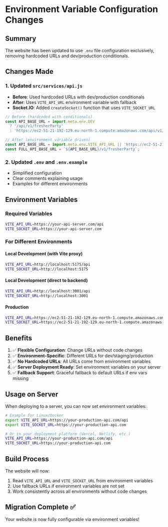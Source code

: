 # Environment Variable Configuration Changes

## Summary
The website has been updated to use `.env` file configuration exclusively, removing hardcoded URLs and dev/production conditionals.

## Changes Made

### 1. Updated `src/services/api.js`
- **Before**: Used hardcoded URLs with dev/production conditionals
- **After**: Uses `VITE_API_URL` environment variable with fallback
- **Socket.IO**: Added `createSocket()` function that uses `VITE_SOCKET_URL`

```javascript
// Before (hardcoded with conditionals)
const API_BASE_URL = import.meta.env.DEV 
  ? '/api/v1/fresherParty'
  : 'https://ec2-51-21-192-129.eu-north-1.compute.amazonaws.com/api/v1/fresherParty';

// After (environment variable driven)
const API_BASE_URL = import.meta.env.VITE_API_URL || 'https://ec2-51-21-192-129.eu-north-1.compute.amazonaws.com/api';
const FULL_API_BASE_URL = `${API_BASE_URL}/v1/fresherParty`;
```

### 2. Updated `.env` and `.env.example`
- Simplified configuration
- Clear comments explaining usage
- Examples for different environments

## Environment Variables

### Required Variables
```bash
VITE_API_URL=https://your-api-server.com/api
VITE_SOCKET_URL=https://your-api-server.com
```

### For Different Environments

#### Local Development (with Vite proxy)
```bash
VITE_API_URL=http://localhost:5175/api
VITE_SOCKET_URL=http://localhost:5175
```

#### Local Development (direct to backend)
```bash
VITE_API_URL=http://localhost:3001/api
VITE_SOCKET_URL=http://localhost:3001
```

#### Production
```bash
VITE_API_URL=https://ec2-51-21-192-129.eu-north-1.compute.amazonaws.com/api
VITE_SOCKET_URL=https://ec2-51-21-192-129.eu-north-1.compute.amazonaws.com
```

## Benefits

1. ✅ **Flexible Configuration**: Change URLs without code changes
2. ✅ **Environment-Specific**: Different URLs for dev/staging/production
3. ✅ **No Hardcoded URLs**: All URLs come from environment variables
4. ✅ **Server Deployment Ready**: Set environment variables on your server
5. ✅ **Fallback Support**: Graceful fallback to default URLs if env vars missing

## Usage on Server

When deploying to a server, you can now set environment variables:

```bash
# Example for Linux/Docker
export VITE_API_URL=https://your-production-api.com/api
export VITE_SOCKET_URL=https://your-production-api.com

# Or in your deployment platform (Vercel, Netlify, etc.)
VITE_API_URL=https://your-production-api.com/api
VITE_SOCKET_URL=https://your-production-api.com
```

## Build Process

The website will now:
1. Read `VITE_API_URL` and `VITE_SOCKET_URL` from environment variables
2. Use fallback URLs if environment variables are not set
3. Work consistently across all environments without code changes

## Migration Complete ✅

Your website is now fully configurable via environment variables!
